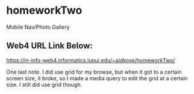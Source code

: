 # homeworkTwo

Mobile Nav/Photo Gallery

## Web4 URL Link Below:

https://in-info-web4.informatics.iupui.edu/~aidkose/homeworkTwo/

One last note. I did use grid for my browse, but when it got to a certain screen size, it broke, so I made a media query to edit the grid at a certain size. I still did use grid though.
